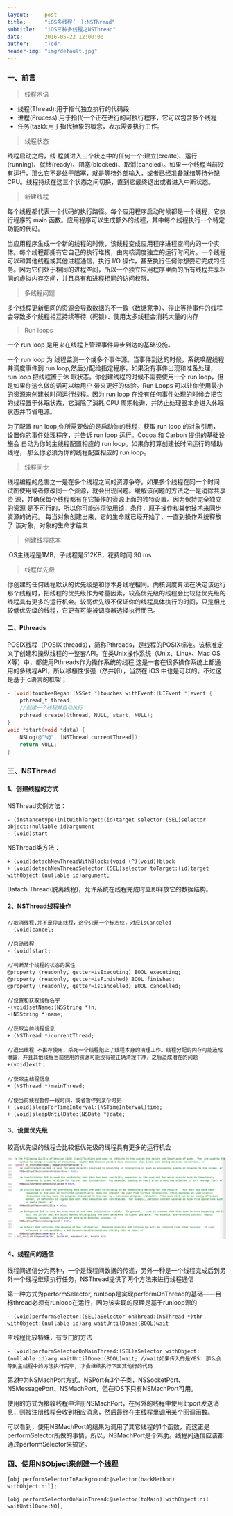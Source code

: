 ```yaml
---
layout:     post
title:      "iOS多线程(一):NSThread"
subtitle:   "iOS三种多线程之NSThread"
date:       2016-05-22 12:00:00
author:     "Ted"
header-img: "img/default.jpg"
---
```


### 一、前言

> 线程术语

- 线程(Thread):用于指代独立执行的代码段
- 进程(Process):用于指代一个正在进行的可执行程序，它可以包含多个线程
- 任务(task):用于指代抽象的概念，表示需要执行工作。

> 线程状态

线程启动之后，线 程就进入三个状态中的任何一个:建立(create)、运行(running)、就绪(ready)、阻塞(blocked)、取消(cancled)。如果一个线程当前没有运行，那么它不是处于阻塞，就是等待外部输入，或者已经准备就绪等待分配 CPU。线程持续在这三个状态之间切换，直到它最终退出或者进入中断状态。

> 新建线程

每个线程都代表一个代码的执行路径。每个应用程序启动时候都是一个线程，它执行程序的 main 函数。应用程序可以生成额外的线程，其中每个线程执行一个特定功能的代码。

当应用程序生成一个新的线程的时候，该线程变成应用程序进程空间内的一个实体。每个线程都拥有它自己的执行堆栈，由内核调度独立的运行时间片。一个线程可以和其他线程或其他进程通信，执行 I/O 操作，甚至执行任何你想要它完成的任务。因为它们处于相同的进程空间，所以一个独立应用程序里面的所有线程共享相同的虚拟内存空间，并且具有和进程相同的访问权限。

> 多线程问题

多个线程更新相同的资源会导致数据的不一致（数据竞争）、停止等待事件的线程会导致多个线程相互持续等待（死锁）、使用太多线程会消耗大量的内存

> Run loops

一个 run loop 是用来在线程上管理事件异步到达的基础设施。

一个 run loop 为 线程监测一个或多个事件源。当事件到达的时候，系统唤醒线程并调度事件到 run loop,然后分配给指定程序。如果没有事件出现和准备处理，run loop 把线程置于休 眠状态。你创建线程的时候不需要使用一个 run loop，但是如果你这么做的话可以给用户 带来更好的体验。Run Loops 可以让你使用最小的资源来创建长时间运行线程。因为 run loop 在没有任何事件处理的时候会把它的线程置于休眠状态，它消除了消耗 CPU 周期轮询，并防止处理器本身进入休眠状态并节省电源。

为了配置 run loop,你所需要做的是启动你的线程，获取 run loop 的对象引用， 设置你的事件处理程序，并告诉 run loop 运行。Cocoa 和 Carbon 提供的基础设施会 自动为你的主线程配置相应的 run loop。如果你打算创建长时间运行的辅助线程， 那么你必须为你的线程配置相应的 run loop。

> 线程同步

线程编程的危害之一是在多个线程之间的资源争夺。如果多个线程在同一个时间 试图使用或者修改同一个资源，就会出现问题。缓解该问题的方法之一是消除共享资 源，并确保每个线程都有在它操作的资源上面的独特设置。因为保持完全独立的资源 是不可行的，所以你可能必须使用锁，条件，原子操作和其他技术来同步资源的访问。
每当对象创建出来，它的生命就已经开始了，一直到操作系统释放了 该对象，对象的生命才结束

> 创建线程成本

iOS主线程是1MB，子线程是512KB，花费时间 90 ms

> 线程优先级

你创建的任何线程默认的优先级是和你本身线程相同。内核调度算法在决定该运行那个线程时，把线程的优先级作为考量因素，较高优先级的线程会比较低优先级的线程具有更多的运行机会。较高优先级不保证你的线程具体执行的时间，只是相比较低优先级的线程，它更有可能被调度器选择执行而已。

#### 二、Pthreads

POSIX线程（POSIX threads），简称Pthreads，是线程的POSIX标准。该标准定义了创建和操纵线程的一整套API。在类Unix操作系统（Unix、Linux、Mac OS X等）中，都使用Pthreads作为操作系统的线程,这是一套在很多操作系统上都通用的多线程API，所以移植性很强（然并卵），当然在 iOS 中也是可以的。不过这是基于 c语言的框架；

```objective-c
- (void)touchesBegan:(NSSet *)touches withEvent:(UIEvent *)event {
    pthread_t thread;
    //创建一个线程并自动执行
    pthread_create(&thread, NULL, start, NULL);
}
void *start(void *data) {
    NSLog(@"%@", [NSThread currentThread]);
    return NULL;
}
```

### 三、NSThread

#### 1、创建线程的方式

NSThread实例方法：

```
- (instancetype)initWithTarget:(id)target selector:(SEL)selector object:(nullable id)argument
- (void)start
```

NSThread类方法：

```
+ (void)detachNewThreadWithBlock:(void (^)(void))block 
+ (void)detachNewThreadSelector:(SEL)selector toTarget:(id)target withObject:(nullable id)argument;
```

Datach Thread(脱离线程)，允许系统在线程完成时立即释放它的数据结构。

#### 2、NSThread线程操作

```
//取消线程,并不是停止线程，这个只是一个标志位，对应isCanceled
- (void)cancel;

//启动线程
- (void)start;

//判断某个线程的状态的属性
@property (readonly, getter=isExecuting) BOOL executing;
@property (readonly, getter=isFinished) BOOL finished;
@property (readonly, getter=isCancelled) BOOL cancelled;

//设置和获取线程名字
-(void)setName:(NSString *)n;
-(NSString *)name;

//获取当前线程信息
+ (NSThread *)currentThread;

//退出线程 不推荐使用，杀死一个线程阻止了线程本身的清理工作。线程分配的内存可能造成泄露，并且其他线程当前使用的资源可能没有被正确清理干净，之后造成潜在的问题
+(void)exit；

//获取主线程信息
+ (NSThread *)mainThread;

//使当前线程暂停一段时间，或者暂停到某个时刻
+ (void)sleepForTimeInterval:(NSTimeInterval)time;
+ (void)sleepUntilDate:(NSDate *)date;
```

#### 3、设置优先级

较高优先级的线程会比较低优先级的线程具有更多的运行机会

![img](/img/Simple_2/01.png)

#### 4、线程间的通信

线程间通信分为两种，一个是线程间数据的传递，另外一种是一个线程完成后到另外一个线程继续执行任务，NSThread提供了两个方法来进行线程通信

第一种方式为performSelector, runloop是实现performOnThread的基础——目标thread必须有runloop在运行，因为该实现的原理是基于runloop源的

```
- (void)performSelector:(SEL)aSelector onThread:(NSThread *)thr withObject:(nullable id)arg waitUntilDone:(BOOL)wait  
```

主线程比较特殊，有专门的方法

```
- (void)performSelectorOnMainThread:(SEL)aSelector withObject:(nullable id)arg waitUntilDone:(BOOL)wait; //wait如果传入的是YES: 那么会等到主线程中的方法执行完毕, 才会继续执行下面其他行的代码
```

第2种为NSMachPort方式。NSPort有3个子类，NSSocketPort、NSMessagePort、NSMachPort，但在iOS下只有NSMachPort可用。

 使用的方式为接收线程中注册NSMachPort，在另外的线程中使用此port发送消息，则被注册线程会收到相应消息，然后最终在主线程里调用某个回调函数。

 可以看到，使用NSMachPort的结果为调用了其它线程的1个函数，而这正是performSelector所做的事情，所以，NSMachPort是个鸡肋。线程间通信应该都通过performSelector来搞定。

### 四、使用NSObject来创建一个线程

```
[obj performSelectorInBackground:@selector(backMethod) withObject:nil];
```

```
[obj performSelectorOnMainThread:@selector(toMain) withObject:nil waitUntilDone:NO];
```

